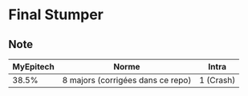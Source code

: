 # Final Stumper

## Note

| MyEpitech | Norme | Intra
|--|--|--|
| 38.5% | 8 majors (corrigées dans ce repo) | 1 (Crash)
